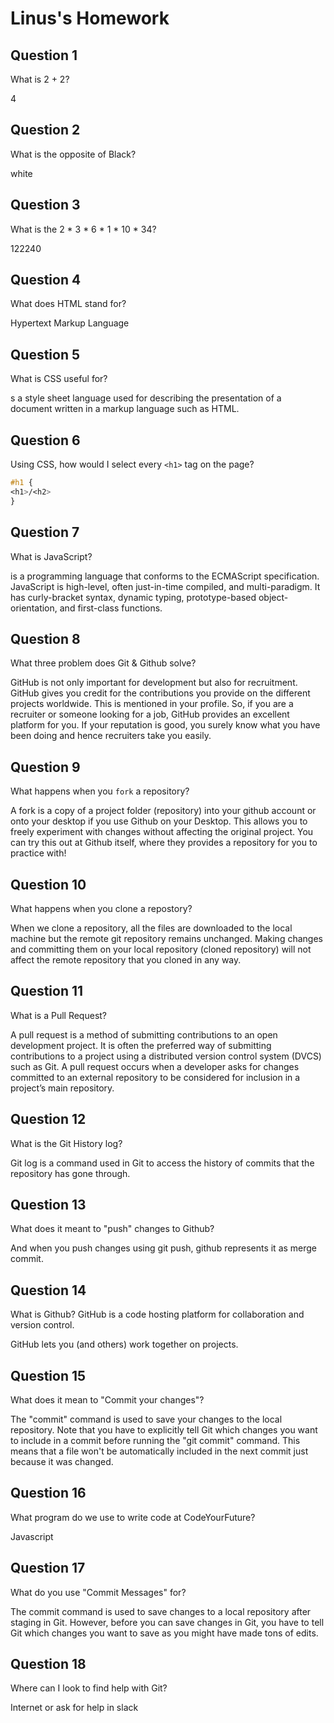 # Linus's Homework

## Question 1

What is 2 + 2?

4

## Question 2

What is the opposite of Black?

white

## Question 3

What is the  2 * 3 * 6 * 1 * 10 * 34?

122240

## Question 4 

What does HTML stand for?

Hypertext Markup Language 

## Question 5

What is CSS useful for?

s a style sheet language used for describing the presentation of a document written in a markup language such as HTML.

## Question 6

Using CSS, how would I select every `<h1>` tag on the page?

```css
#h1 {
<h1>/<h2>
}
```

## Question 7

What is JavaScript?

 is a programming language that conforms to the ECMAScript specification. JavaScript is high-level, often just-in-time compiled, and multi-paradigm. It has curly-bracket syntax, dynamic typing, prototype-based object-orientation, and first-class functions.

## Question 8

What three problem does Git & Github solve?

GitHub is not only important for development but also for recruitment. GitHub gives you credit for the contributions you provide on the different projects worldwide. This is mentioned in your profile. So, if you are a recruiter or someone looking for a job, GitHub provides an excellent platform for you. If your reputation is good, you surely know what you have been doing and hence recruiters take you easily.

## Question 9

What happens when you `fork` a repository?

A fork is a copy of a project folder (repository) into your github account or onto your desktop if you use Github on your Desktop. This allows you to freely experiment with changes without affecting the original project. You can try this out at Github itself, where they provides a repository for you to practice with!

## Question 10 

What happens when you clone a repostory?

When we clone a repository, all the files are downloaded to the local machine but the remote git repository remains unchanged. Making changes and committing them on your local repository (cloned repository) will not affect the remote repository that you cloned in any way.

## Question 11

What is a Pull Request?

A pull request is a method of submitting contributions to an open development project. It is often the preferred way of submitting contributions to a project using a distributed version control system (DVCS) such as Git. A pull request occurs when a developer asks for changes committed to an external repository to be considered for inclusion in a project’s main repository.

## Question 12

What is the Git History log?

Git log is a command used in Git to access the history of commits that the repository has gone through. 

## Question 13

What does it meant to "push" changes to Github?

And when you push changes using git push, github represents it as merge commit.

## Question 14

What is Github?
GitHub is a code hosting platform for collaboration and version control.

GitHub lets you (and others) work together on projects.

## Question 15

What does it mean to "Commit your changes"?

The "commit" command is used to save your changes to the local repository. Note that you have to explicitly tell Git which changes you want to include in a commit before running the "git commit" command. This means that a file won't be automatically included in the next commit just because it was changed.

## Question 16

What program do we use to write code at CodeYourFuture?

Javascript 

## Question 17

What do you use "Commit Messages" for?

The commit command is used to save changes to a local repository after staging in Git. However, before you can save changes in Git, you have to tell Git which changes you want to save as you might have made tons of edits.

## Question 18

Where can I look to find help with Git?

Internet or ask for help in slack 
